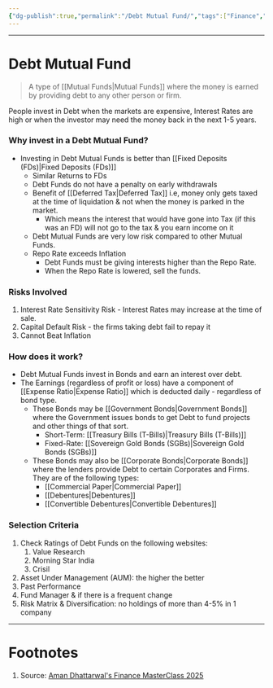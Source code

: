 ```yaml
---
{"dg-publish":true,"permalink":"/Debt Mutual Fund/","tags":["Finance","Investing"]}
---
```



---
# Debt Mutual Fund
> A type of [[Mutual Funds\|Mutual Funds]] where the money is earned by providing debt to any other person or firm.

People invest in Debt when the markets are expensive, Interest Rates are high or when the investor may need the money back in the next 1-5 years.

### Why invest in a Debt Mutual Fund?
- Investing in Debt Mutual Funds is better than [[Fixed Deposits (FDs)\|Fixed Deposits (FDs)]]
	- Similar Returns to FDs
	- Debt Funds do not have a penalty on early withdrawals
	- Benefit of [[Deferred Tax\|Deferred Tax]] i.e, money only gets taxed at the time of liquidation & not when the money is parked in the market. 
		- Which means the interest that would have gone into Tax (if this was an FD) will not go to the tax & you earn income on it
	- Debt Mutual Funds are very low risk compared to other Mutual Funds.
	- Repo Rate exceeds Inflation
		- Debt Funds must be giving interests higher than the Repo Rate.
		- When the Repo Rate is lowered, sell the funds.

### Risks Involved
1. Interest Rate Sensitivity Risk - Interest Rates may increase at the time of sale.
2. Capital Default Risk - the firms taking debt fail to repay it
3. Cannot Beat Inflation

### How does it work?
- Debt Mutual Funds invest in Bonds and earn an interest over debt.
- The Earnings (regardless of profit or loss) have a component of [[Expense Ratio\|Expense Ratio]] which is deducted daily - regardless of bond type.
	- These Bonds may be [[Government Bonds\|Government Bonds]] where the Government issues bonds to get Debt to fund projects and other things of that sort.
		- Short-Term: [[Treasury Bills (T-Bills)\|Treasury Bills (T-Bills)]] 
		- Fixed-Rate: [[Sovereign Gold Bonds (SGBs)\|Sovereign Gold Bonds (SGBs)]]
	- These Bonds may also be [[Corporate Bonds\|Corporate Bonds]] where the lenders provide Debt to certain Corporates and Firms. They are of the following types:
		- [[Commercial Paper\|Commercial Paper]]
		- [[Debentures\|Debentures]]
		- [[Convertible Debentures\|Convertible Debentures]]

### Selection Criteria
1. Check Ratings of Debt Funds on the following websites:
	1. Value Research
	2. Morning Star India
	3. Crisil
2. Asset Under Management (AUM): the higher the better
3. Past Performance
4. Fund Manager & if there is a frequent change
5. Risk Matrix & Diversification: no holdings of more than 4-5% in 1 company


---
# Footnotes
1. Source: [Aman Dhattarwal's Finance MasterClass 2025](https://youtu.be/AkMTxMN7res?feature=shared)